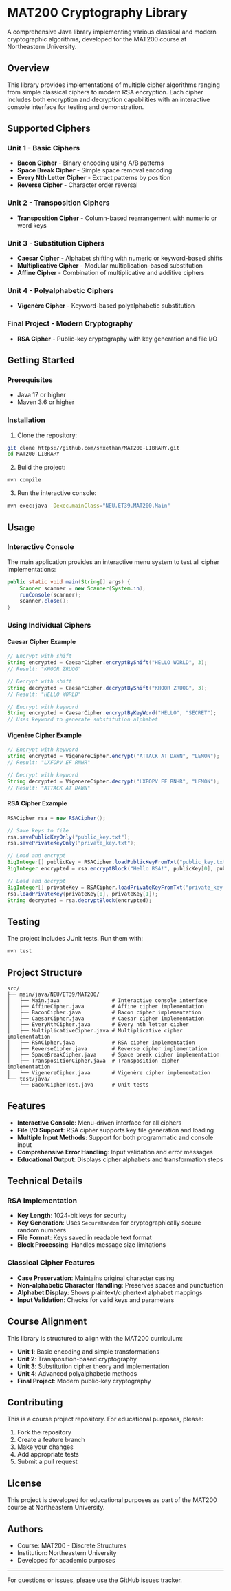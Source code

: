 # MAT200 Cryptography Library

A comprehensive Java library implementing various classical and modern cryptographic algorithms, developed for the MAT200 course at Northeastern University.

## Overview

This library provides implementations of multiple cipher algorithms ranging from simple classical ciphers to modern RSA encryption. Each cipher includes both encryption and decryption capabilities with an interactive console interface for testing and demonstration.

## Supported Ciphers

### Unit 1 - Basic Ciphers
- **Bacon Cipher** - Binary encoding using A/B patterns
- **Space Break Cipher** - Simple space removal encoding
- **Every Nth Letter Cipher** - Extract patterns by position
- **Reverse Cipher** - Character order reversal

### Unit 2 - Transposition Ciphers
- **Transposition Cipher** - Column-based rearrangement with numeric or word keys

### Unit 3 - Substitution Ciphers
- **Caesar Cipher** - Alphabet shifting with numeric or keyword-based shifts
- **Multiplicative Cipher** - Modular multiplication-based substitution
- **Affine Cipher** - Combination of multiplicative and additive ciphers

### Unit 4 - Polyalphabetic Ciphers
- **Vigenère Cipher** - Keyword-based polyalphabetic substitution

### Final Project - Modern Cryptography
- **RSA Cipher** - Public-key cryptography with key generation and file I/O

## Getting Started

### Prerequisites
- Java 17 or higher
- Maven 3.6 or higher

### Installation

1. Clone the repository:
```bash
git clone https://github.com/snxethan/MAT200-LIBRARY.git
cd MAT200-LIBRARY
```

2. Build the project:
```bash
mvn compile
```

3. Run the interactive console:
```bash
mvn exec:java -Dexec.mainClass="NEU.ET39.MAT200.Main"
```

## Usage

### Interactive Console
The main application provides an interactive menu system to test all cipher implementations:

```java
public static void main(String[] args) {
    Scanner scanner = new Scanner(System.in);
    runConsole(scanner);
    scanner.close();
}
```

### Using Individual Ciphers

#### Caesar Cipher Example
```java
// Encrypt with shift
String encrypted = CaesarCipher.encryptByShift("HELLO WORLD", 3);
// Result: "KHOOR ZRUOG"

// Decrypt with shift
String decrypted = CaesarCipher.decryptByShift("KHOOR ZRUOG", 3);
// Result: "HELLO WORLD"

// Encrypt with keyword
String encrypted = CaesarCipher.encryptByKeyWord("HELLO", "SECRET");
// Uses keyword to generate substitution alphabet
```

#### Vigenère Cipher Example
```java
// Encrypt with keyword
String encrypted = VigenereCipher.encrypt("ATTACK AT DAWN", "LEMON");
// Result: "LXFOPV EF RNHR"

// Decrypt with keyword
String decrypted = VigenereCipher.decrypt("LXFOPV EF RNHR", "LEMON");
// Result: "ATTACK AT DAWN"
```

#### RSA Cipher Example
```java
RSACipher rsa = new RSACipher();

// Save keys to file
rsa.savePublicKeyOnly("public_key.txt");
rsa.savePrivateKeyOnly("private_key.txt");

// Load and encrypt
BigInteger[] publicKey = RSACipher.loadPublicKeyFromTxt("public_key.txt");
BigInteger encrypted = rsa.encryptBlock("Hello RSA!", publicKey[0], publicKey[1]);

// Load and decrypt
BigInteger[] privateKey = RSACipher.loadPrivateKeyFromTxt("private_key.txt");
rsa.loadPrivateKey(privateKey[0], privateKey[1]);
String decrypted = rsa.decryptBlock(encrypted);
```

## Testing

The project includes JUnit tests. Run them with:

```bash
mvn test
```

## Project Structure

```
src/
├── main/java/NEU/ET39/MAT200/
│   ├── Main.java                 # Interactive console interface
│   ├── AffineCipher.java         # Affine cipher implementation
│   ├── BaconCipher.java          # Bacon cipher implementation
│   ├── CaesarCipher.java         # Caesar cipher implementation
│   ├── EveryNthCipher.java       # Every nth letter cipher
│   ├── MultiplicativeCipher.java # Multiplicative cipher implementation
│   ├── RSACipher.java            # RSA cipher implementation
│   ├── ReverseCipher.java        # Reverse cipher implementation
│   ├── SpaceBreakCipher.java     # Space break cipher implementation
│   ├── TranspositionCipher.java  # Transposition cipher implementation
│   └── VigenereCipher.java       # Vigenère cipher implementation
└── test/java/
    └── BaconCipherTest.java      # Unit tests
```

## Features

- **Interactive Console**: Menu-driven interface for all ciphers
- **File I/O Support**: RSA cipher supports key file generation and loading
- **Multiple Input Methods**: Support for both programmatic and console input
- **Comprehensive Error Handling**: Input validation and error messages
- **Educational Output**: Displays cipher alphabets and transformation steps

## Technical Details

### RSA Implementation
- **Key Length**: 1024-bit keys for security
- **Key Generation**: Uses `SecureRandom` for cryptographically secure random numbers
- **File Format**: Keys saved in readable text format
- **Block Processing**: Handles message size limitations

### Classical Cipher Features
- **Case Preservation**: Maintains original character casing
- **Non-alphabetic Character Handling**: Preserves spaces and punctuation
- **Alphabet Display**: Shows plaintext/ciphertext alphabet mappings
- **Input Validation**: Checks for valid keys and parameters

## Course Alignment

This library is structured to align with the MAT200 curriculum:
- **Unit 1**: Basic encoding and simple transformations
- **Unit 2**: Transposition-based cryptography
- **Unit 3**: Substitution cipher theory and implementation
- **Unit 4**: Advanced polyalphabetic methods
- **Final Project**: Modern public-key cryptography

## Contributing

This is a course project repository. For educational purposes, please:
1. Fork the repository
2. Create a feature branch
3. Make your changes
4. Add appropriate tests
5. Submit a pull request

## License

This project is developed for educational purposes as part of the MAT200 course at Northeastern University.

## Authors

- Course: MAT200 - Discrete Structures
- Institution: Northeastern University
- Developed for academic purposes

---

For questions or issues, please use the GitHub issues tracker.
